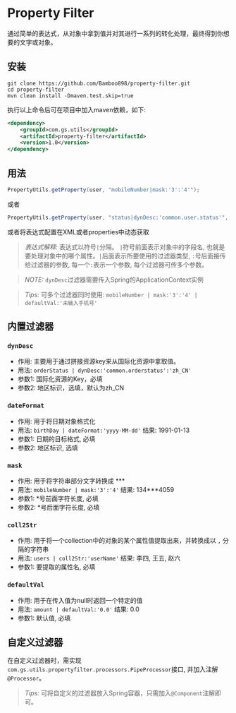 # Property Filter
通过简单的表达式，从对象中拿到值并对其进行一系列的转化处理，最终得到你想要的文字或对象。

## 安装
```shell
git clone https://github.com/Bamboo898/property-filter.git
cd property-filter
mvn clean install -Dmaven.test.skip=true
```
执行以上命令后可在项目中加入maven依赖，如下:
```xml
<dependency>
	<groupId>com.gs.utils</groupId> 
	<artifactId>property-filter</artifactId>
	<version>1.0</version>
</dependency>
```

## 用法
```java
PropertyUtils.getProperty(user, "mobileNumber|mask:'3':'4'");
```
或者
```java
PropertyUtils.getProperty(user, "status|dynDesc:'common.user.status'", applicationContext);
```
或者将表达式配置在XML或者properties中动态获取

> *表达式解释:* 表达式以符号`|`分隔。 `|`符号前面表示对象中的字段名, 也就是要处理对象中的哪个属性。`|`后面表示所要使用的过滤器类型, `:`号后面接传给过滤器的参数, 每一个`:`表示一个参数, 每个过滤器可传多个参数。  

> *NOTE:* `dynDesc`过滤器需要传入Spring的ApplicationContext实例

> *Tips:* 可多个过滤器同时使用: `mobileNumber | mask:'3':'4' | defaultVal:'未输入手机号'`

## 内置过滤器
### `dynDesc`
- 作用: 主要用于通过拼接资源key来从国际化资源中拿取值。
- 用法: `orderStatus | dynDesc:'common.orderstatus':'zh_CN'`
- 参数1: 国际化资源的Key，必填
- 参数2: 地区标识，选填，默认为zh_CN

### `dateFormat`
- 作用: 用于将日期对象格式化
- 用法: `birthDay | dateFormat:'yyyy-MM-dd'` 结果: 1991-01-13
- 参数1: 日期的目标格式, 必填
- 参数2: 地区标识, 选填

### `mask`
- 作用: 用于将字符串部分文字转换成 ***
- 用法: `mobileNumber | mask:'3':'4'` 结果: 134***4059
- 参数1: *号前面字符长度, 必填
- 参数2: *号后面字符长度, 必填

### `coll2Str`
- 作用: 用于将一个collection中的对象的某个属性值提取出来，并转换成以 `,` 分隔的字符串
- 用法: `users | coll2Str:'userName'` 结果: 李四, 王五, 赵六
- 参数1: 要提取的属性名, 必填

### `defaultVal`
- 作用: 用于在传入值为null时返回一个特定的值
- 用法: `amount | defaultVal:'0.0'` 结果: 0.0
- 参数1: 默认值, 必填

## 自定义过滤器
在自定义过滤器时，需实现`com.gs.utils.propertyfilter.processors.PipeProcessor`接口, 并加入注解`@Processor`。

> *Tips:* 可将自定义的过滤器放入Spring容器，只需加入`@Component`注解即可。
